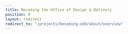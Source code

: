 ```yaml
---
title: Becoming the Office of Design & Delivery
position: 0
layout: redirect
redirect_to: "/projects/becoming-odd/about/overview"
---
```

